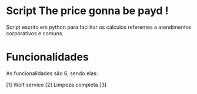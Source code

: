 # Script The price gonna be payd !

Script escrito em python para facilitar os cálculos referentes a atendimentos corporativos e comuns.

# Funcionalidades

As funcionalidades são 6, sendo elas:

[1] Wolf service
[2] Limpeza completa
[3] 
